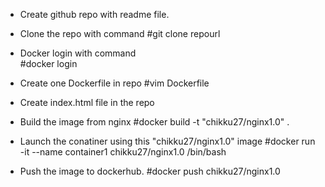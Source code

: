 - Create github repo with readme file.

- Clone the repo with command
 #git clone repourl

- Docker login with command  
 #docker login
- Create one Dockerfile in repo
 #vim Dockerfile
 
- Create index.html file in the repo

- Build the image from nginx
 #docker build -t "chikku27/nginx1.0" .
 
- Launch the conatiner using this "chikku27/nginx1.0" image
 #docker run -it --name container1 chikku27/nginx1.0 /bin/bash
 
- Push the image to dockerhub.
 #docker push chikku27/nginx1.0
